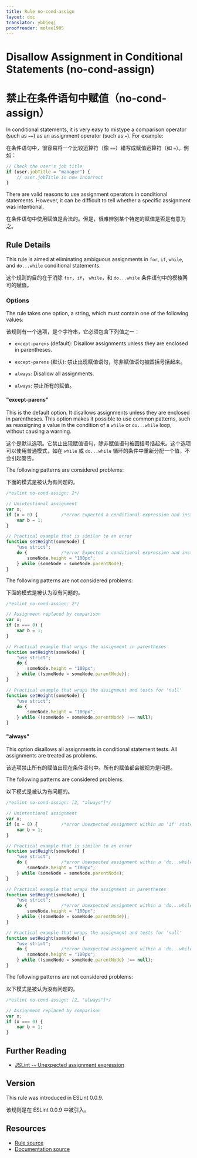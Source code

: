 ```yaml
---
title: Rule no-cond-assign
layout: doc
translator: ybbjegj
proofreader: molee1905
---
```

<!-- Note: No pull requests accepted for this file. See README.md in the root directory for details. -->
# Disallow Assignment in Conditional Statements (no-cond-assign)

# 禁止在条件语句中赋值（no-cond-assign）

In conditional statements, it is very easy to mistype a comparison operator (such as `==`) as an assignment operator (such as `=`). For example:

在条件语句中，很容易将一个比较运算符（像 `==`）错写成赋值运算符（如 `=`）。例如：

```js
// Check the user's job title
if (user.jobTitle = "manager") {
    // user.jobTitle is now incorrect
}
```

There are valid reasons to use assignment operators in conditional statements. However, it can be difficult to tell whether a specific assignment was intentional.

在条件语句中使用赋值是合法的。但是，很难辨别某个特定的赋值是否是有意为之。

## Rule Details

This rule is aimed at eliminating ambiguous assignments in `for`, `if`, `while`, and `do...while` conditional statements.

这个规则的目的在于消除 `for`，`if`， `while`，和 `do...while` 条件语句中的模棱两可的赋值。

### Options

The rule takes one option, a string, which must contain one of the following values:

该规则有一个选项，是个字符串，它必须包含下列值之一：

* `except-parens` (default): Disallow assignments unless they are enclosed in parentheses.

* `except-parens` (默认): 禁止出现赋值语句，除非赋值语句被圆括号括起来。

* `always`: Disallow all assignments. 

* `always`: 禁止所有的赋值。

#### "except-parens"

This is the default option. It disallows assignments unless they are enclosed in parentheses. This option makes it possible to use common patterns, such as reassigning a value in the condition of a `while` or `do...while` loop, without causing a warning.

这个是默认选项。它禁止出现赋值语句，除非赋值语句被圆括号括起来。这个选项可以使用普通模式，如在 `while` 或 `do...while` 循环的条件中重新分配一个值，不会引起警告。

The following patterns are considered problems:

下面的模式是被认为有问题的。

```js
/*eslint no-cond-assign: 2*/

// Unintentional assignment
var x;
if (x = 0) {         /*error Expected a conditional expression and instead saw an assignment.*/
    var b = 1;
}

// Practical example that is similar to an error
function setHeight(someNode) {
    "use strict";
    do {             /*error Expected a conditional expression and instead saw an assignment.*/
        someNode.height = "100px";
    } while (someNode = someNode.parentNode);
}
```

The following patterns are not considered problems:

下面的模式是被认为没有问题的。

```js
/*eslint no-cond-assign: 2*/

// Assignment replaced by comparison
var x;
if (x === 0) {
    var b = 1;
}

// Practical example that wraps the assignment in parentheses
function setHeight(someNode) {
    "use strict";
    do {
        someNode.height = "100px";
    } while ((someNode = someNode.parentNode));
}

// Practical example that wraps the assignment and tests for 'null'
function setHeight(someNode) {
    "use strict";
    do {
        someNode.height = "100px";
    } while ((someNode = someNode.parentNode) !== null);
}
```

#### "always"

This option disallows all assignments in conditional statement tests. All assignments are treated as problems.

该选项禁止所有的赋值出现在条件语句中。所有的赋值都会被视为是问题。

The following patterns are considered problems:

以下模式是被认为有问题的。

```js
/*eslint no-cond-assign: [2, "always"]*/

// Unintentional assignment
var x;
if (x = 0) {         /*error Unexpected assignment within an 'if' statement.*/
    var b = 1;
}

// Practical example that is similar to an error
function setHeight(someNode) {
    "use strict";
    do {             /*error Unexpected assignment within a 'do...while' statement.*/
        someNode.height = "100px";
    } while (someNode = someNode.parentNode);
}

// Practical example that wraps the assignment in parentheses
function setHeight(someNode) {
    "use strict";
    do {             /*error Unexpected assignment within a 'do...while' statement.*/
        someNode.height = "100px";
    } while ((someNode = someNode.parentNode));
}

// Practical example that wraps the assignment and tests for 'null'
function setHeight(someNode) {
    "use strict";
    do {             /*error Unexpected assignment within a 'do...while' statement.*/
        someNode.height = "100px";
    } while ((someNode = someNode.parentNode) !== null);
}
```

The following patterns are not considered problems:

以下模式是被认为没有问题的。

```js
/*eslint no-cond-assign: [2, "always"]*/

// Assignment replaced by comparison
var x;
if (x === 0) {
    var b = 1;
}
```

## Further Reading

* [JSLint -- Unexpected assignment expression](http://jslinterrors.com/unexpected-assignment-expression/)

## Version

This rule was introduced in ESLint 0.0.9.

该规则是在 ESLint 0.0.9 中被引入。

## Resources

* [Rule source](https://github.com/eslint/eslint/tree/master/lib/rules/no-cond-assign.js)
* [Documentation source](https://github.com/eslint/eslint/tree/master/docs/rules/no-cond-assign.md)
